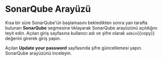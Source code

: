 # SonarQube Arayüzü

Kısa bir süre SonarQube'ün başlamasını bekledikten sonra yan tarafta bulunan **SonarQube** segmesine tıklayarak SonarQube arayüzünü açıldığını teyit edin. Açılan giriş sayfasına kullanıcı adı ve şifre olarak `admin`{{copy}} değerini girerek giriş yapın. 

Açılan **Update your password** sayfasında şifre güncellemesi yapın. SonarQube arayüzünü inceleyin.